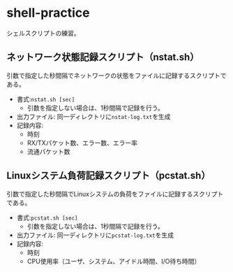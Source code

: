 # shell-practice

シェルスクリプトの練習。

## ネットワーク状態記録スクリプト（nstat.sh）

引数で指定した秒間隔でネットワークの状態をファイルに記録するスクリプトである。

- 書式:`nstat.sh [sec]`
    - 引数を指定しない場合は、1秒間隔で記録を行う。
- 出力ファイル: 同一ディレクトリに`nstat-log.txt`を生成
- 記録内容:
    - 時刻
    - RX/TXパケット数、エラー数、エラー率
    - 流通パケット数


## Linuxシステム負荷記録スクリプト（pcstat.sh）

引数で指定した秒間隔でLinuxシステムの負荷をファイルに記録するスクリプトである。

- 書式:`pcstat.sh [sec]`
    - 引数を指定しない場合は、1秒間隔で記録を行う。
- 出力ファイル: 同一ディレクトリに`pcstat-log.txt`を生成
- 記録内容:
    - 時刻
    - CPU使用率（ユーザ、システム、アイドル時間、I/O待ち時間）